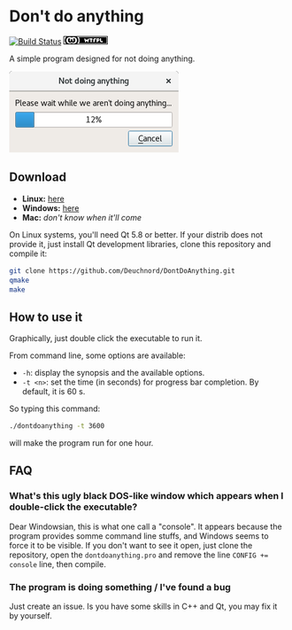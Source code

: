 # Don't do anything

[![Build Status](https://travis-ci.org/Deuchnord/DontDoAnything.svg?branch=master)](https://travis-ci.org/Deuchnord/DontDoAnything) ![WTFPL](license.png) 

A simple program designed for not doing anything.

![Screenshot](screenshot.png)

## Download

- **Linux:** [here](http://deuchnord.fr/dl/dontdoanything.bin)
- **Windows:** [here](http://deuchnord.fr/dl/dontdoanything.zip)
- **Mac:** _don't know when it'll come_

On Linux systems, you'll need Qt 5.8 or better. If your distrib does not
provide it, just install Qt development libraries, clone this repository and compile it:

```bash
git clone https://github.com/Deuchnord/DontDoAnything.git
qmake
make
```

## How to use it

Graphically, just double click the executable to run it.

From command line, some options are available:

- `-h`: display the synopsis and the available options.
- `-t <n>`: set the time (in seconds) for progress bar completion. By default, it
  is 60 s.

So typing this command:

```bash
./dontdoanything -t 3600
```

will make the program run for one hour.

## FAQ

### What's this ugly black DOS-like window which appears when I double-click the executable?

Dear Windowsian, this is what one call a "console". It appears because the program provides somme command line stuffs, and Windows seems to force it to be visible. If you don't want to see it open, just clone the repository, open the `dontdoanything.pro` and remove the line `CONFIG += console` line, then compile.

### The program is doing something / I've found a bug

Just create an issue. Is you have some skills in C++ and Qt, you may fix it by
yourself.
